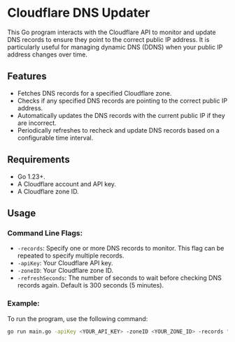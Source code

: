 # Cloudflare DNS Updater

This Go program interacts with the Cloudflare API to monitor and update DNS records to ensure they point to the correct public IP address. It is particularly useful for managing dynamic DNS (DDNS) when your public IP address changes over time.

## Features
- Fetches DNS records for a specified Cloudflare zone.
- Checks if any specified DNS records are pointing to the correct public IP address.
- Automatically updates the DNS records with the current public IP if they are incorrect.
- Periodically refreshes to recheck and update DNS records based on a configurable time interval.

## Requirements
- Go 1.23+.
- A Cloudflare account and API key.
- A Cloudflare zone ID.

## Usage

### Command Line Flags:
- `-records`: Specify one or more DNS records to monitor. This flag can be repeated to specify multiple records.
- `-apiKey`: Your Cloudflare API key.
- `-zoneID`: Your Cloudflare zone ID.
- `-refreshSeconds`: The number of seconds to wait before checking DNS records again. Default is 300 seconds (5 minutes).

### Example:

To run the program, use the following command:
```bash
go run main.go -apiKey <YOUR_API_KEY> -zoneID <YOUR_ZONE_ID> -records "example.com" -records "sub.example.com" -refreshSeconds 600
